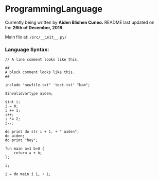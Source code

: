# ProgrammingLanguage

Currently being written by **Aiden Blishen Cuneo.**
README last updated on the **26th of December, 2019.**

Main file at: `/src/__init__.py/`

### Language Syntax:

    // A line comment looks like this.

    ##
    A block comment looks like this.
    ##

    include "newfile.txt" 'test.txt' "bam";

    $invalidvartype aiden;

    $int i;
    i = 0;
    i += 1;
    i++;
    i *= 2;
    i--;

    do print do str i + 1, + " aiden";
    do aiden;
    do print "hey";

    fun main a=1 b=0 {
        return a + b;
    };

    i;

    i = do main i 1, + 1;
